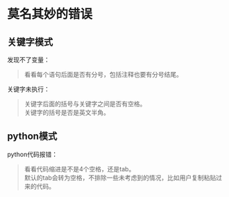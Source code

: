 # 莫名其妙的错误

## 关键字模式
发现不了变量：<br>
>看看每个语句后面是否有分号，包括注释也要有分号结尾。<br>

关键字未执行：<br>
>关键字后面的括号与关键字之间是否有空格。<br>
>关键字的括号是否是英文半角。

## python模式
python代码报错：<br>
>看看代码缩进是不是4个空格，还是tab。<br>
>默认的tab会转为空格，不排除一些未考虑到的情况，比如用户复制粘贴过来的代码。
